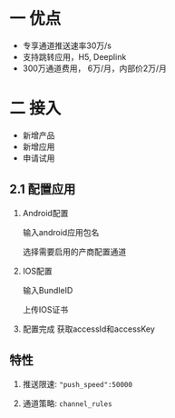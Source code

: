 # 一 优点
- 专享通道推送速率30万/s
- 支持跳转应用，H5, Deeplink
- 300万通道费用， 6万/月，内部价2万/月

# 二 接入
- 新增产品
- 新增应用
- 申请试用
## 2.1 配置应用
1. Android配置

   输入android应用包名

   选择需要启用的产商配置通道

2. IOS配置

   输入BundleID

   上传IOS证书

3. 配置完成
   获取accessId和accessKey

## 特性
1. 推送限速: `"push_speed":50000`

2. 通道策略: `channel_rules`




